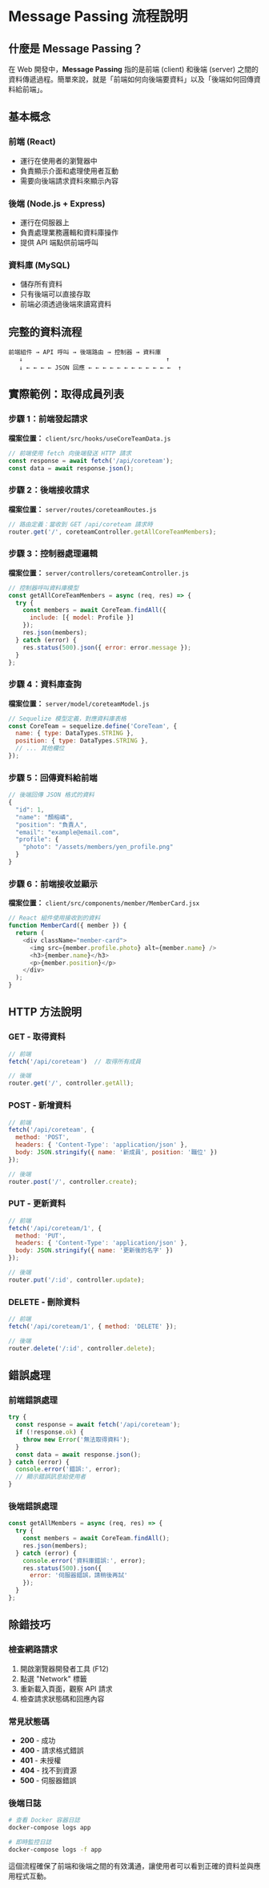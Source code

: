 # Message Passing 流程說明

## 什麼是 Message Passing？

在 Web 開發中，**Message Passing** 指的是前端 (client) 和後端 (server) 之間的資料傳遞過程。簡單來說，就是「前端如何向後端要資料」以及「後端如何回傳資料給前端」。

## 基本概念

### 前端 (React)
- 運行在使用者的瀏覽器中
- 負責顯示介面和處理使用者互動
- 需要向後端請求資料來顯示內容

### 後端 (Node.js + Express)
- 運行在伺服器上
- 負責處理業務邏輯和資料庫操作
- 提供 API 端點供前端呼叫

### 資料庫 (MySQL)
- 儲存所有資料
- 只有後端可以直接存取
- 前端必須透過後端來讀寫資料

## 完整的資料流程

```
前端組件 → API 呼叫 → 後端路由 → 控制器 → 資料庫
   ↓                                        ↑
   ↓ ← ← ← ← JSON 回應 ← ← ← ← ← ← ← ← ← ← ← ←  ↑
```

## 實際範例：取得成員列表

### 步驟 1：前端發起請求

**檔案位置：** `client/src/hooks/useCoreTeamData.js`

```javascript
// 前端使用 fetch 向後端發送 HTTP 請求
const response = await fetch('/api/coreteam');
const data = await response.json();
```

### 步驟 2：後端接收請求

**檔案位置：** `server/routes/coreteamRoutes.js`

```javascript
// 路由定義：當收到 GET /api/coreteam 請求時
router.get('/', coreteamController.getAllCoreTeamMembers);
```

### 步驟 3：控制器處理邏輯

**檔案位置：** `server/controllers/coreteamController.js`

```javascript
// 控制器呼叫資料庫模型
const getAllCoreTeamMembers = async (req, res) => {
  try {
    const members = await CoreTeam.findAll({
      include: [{ model: Profile }]
    });
    res.json(members);
  } catch (error) {
    res.status(500).json({ error: error.message });
  }
};
```

### 步驟 4：資料庫查詢

**檔案位置：** `server/model/coreteamModel.js`

```javascript
// Sequelize 模型定義，對應資料庫表格
const CoreTeam = sequelize.define('CoreTeam', {
  name: { type: DataTypes.STRING },
  position: { type: DataTypes.STRING },
  // ... 其他欄位
});
```

### 步驟 5：回傳資料給前端

```javascript
// 後端回傳 JSON 格式的資料
{
  "id": 1,
  "name": "顏榕嶙",
  "position": "負責人",
  "email": "example@email.com",
  "profile": {
    "photo": "/assets/members/yen_profile.png"
  }
}
```

### 步驟 6：前端接收並顯示

**檔案位置：** `client/src/components/member/MemberCard.jsx`

```javascript
// React 組件使用接收到的資料
function MemberCard({ member }) {
  return (
    <div className="member-card">
      <img src={member.profile.photo} alt={member.name} />
      <h3>{member.name}</h3>
      <p>{member.position}</p>
    </div>
  );
}
```

## HTTP 方法說明

### GET - 取得資料
```javascript
// 前端
fetch('/api/coreteam')  // 取得所有成員

// 後端
router.get('/', controller.getAll);
```

### POST - 新增資料
```javascript
// 前端
fetch('/api/coreteam', {
  method: 'POST',
  headers: { 'Content-Type': 'application/json' },
  body: JSON.stringify({ name: '新成員', position: '職位' })
});

// 後端
router.post('/', controller.create);
```

### PUT - 更新資料
```javascript
// 前端
fetch('/api/coreteam/1', {
  method: 'PUT',
  headers: { 'Content-Type': 'application/json' },
  body: JSON.stringify({ name: '更新後的名字' })
});

// 後端
router.put('/:id', controller.update);
```

### DELETE - 刪除資料
```javascript
// 前端
fetch('/api/coreteam/1', { method: 'DELETE' });

// 後端
router.delete('/:id', controller.delete);
```

## 錯誤處理

### 前端錯誤處理
```javascript
try {
  const response = await fetch('/api/coreteam');
  if (!response.ok) {
    throw new Error('無法取得資料');
  }
  const data = await response.json();
} catch (error) {
  console.error('錯誤:', error);
  // 顯示錯誤訊息給使用者
}
```

### 後端錯誤處理
```javascript
const getAllMembers = async (req, res) => {
  try {
    const members = await CoreTeam.findAll();
    res.json(members);
  } catch (error) {
    console.error('資料庫錯誤:', error);
    res.status(500).json({ 
      error: '伺服器錯誤，請稍後再試' 
    });
  }
};
```

## 除錯技巧

### 檢查網路請求
1. 開啟瀏覽器開發者工具 (F12)
2. 點選 "Network" 標籤
3. 重新載入頁面，觀察 API 請求
4. 檢查請求狀態碼和回應內容

### 常見狀態碼
- **200** - 成功
- **400** - 請求格式錯誤
- **401** - 未授權
- **404** - 找不到資源
- **500** - 伺服器錯誤

### 後端日誌
```bash
# 查看 Docker 容器日誌
docker-compose logs app

# 即時監控日誌
docker-compose logs -f app
```

這個流程確保了前端和後端之間的有效溝通，讓使用者可以看到正確的資料並與應用程式互動。
